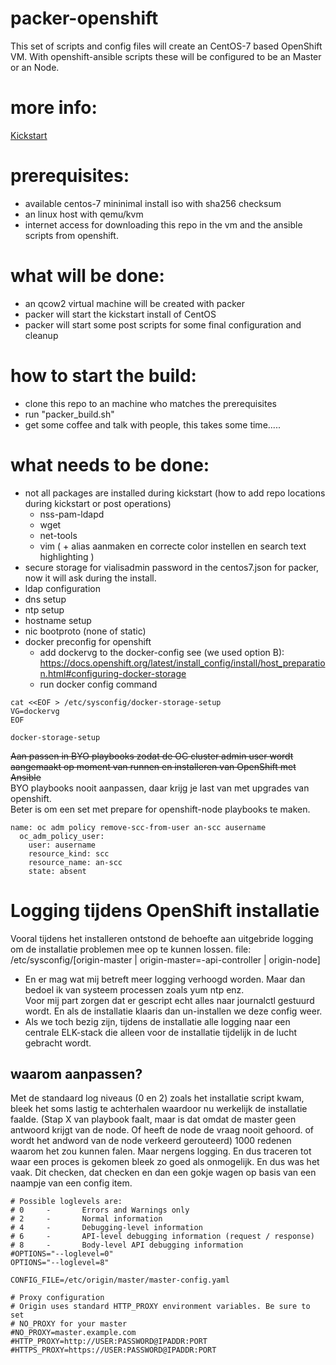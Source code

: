 # packer-openshift

This set of scripts and config files will create an CentOS-7 based OpenShift VM. 
With openshift-ansible scripts these will be configured to be an Master or an Node. 

# more info:
[Kickstart](https://access.redhat.com/documentation/en-us/red_hat_enterprise_linux/6/html/installation_guide/s1-kickstart2-options#s2-kickstart2-options-part-examples)

# prerequisites:
- available centos-7 mininimal install iso with sha256 checksum
- an linux host with qemu/kvm
- internet access for downloading this repo in the vm and the ansible scripts from openshift.

# what will be done:
- an qcow2 virtual machine will be created with packer
- packer will start the kickstart install of CentOS
- packer will start some post scripts for some final configuration and cleanup

# how to start the build:
- clone this repo to an machine who matches the prerequisites
- run "packer_build.sh"
- get some coffee and talk with people, this takes some time.....

# what needs to be done:
- not all packages are installed during kickstart (how to add repo locations during kickstart or post operations)
  - nss-pam-ldapd
  - wget
  - net-tools
  - vim              ( + alias aanmaken en correcte color instellen en search text highlighting )
- secure storage for vialisadmin password in the centos7.json for packer, now it will ask during the install. 
- ldap configuration
- dns setup
- ntp setup 
- hostname setup
- nic bootproto (none of static)
- docker preconfig for openshift
  - add dockervg to the docker-config see (we used option B): https://docs.openshift.org/latest/install_config/install/host_preparation.html#configuring-docker-storage
  - run docker config command

```
cat <<EOF > /etc/sysconfig/docker-storage-setup
VG=dockervg
EOF

docker-storage-setup
```

~~Aan passen in BYO playbooks zodat de OC cluster admin user wordt aangemaakt op moment van runnen en installeren van OpenShift met Ansible~~  
BYO playbooks nooit aanpassen, daar krijg je last van met upgrades van openshift.  
Beter is om een set met prepare for openshift-node playbooks te maken.  
```
name: oc adm policy remove-scc-from-user an-scc ausername
  oc_adm_policy_user:
    user: ausername
    resource_kind: scc
    resource_name: an-scc
    state: absent
```

# Logging tijdens OpenShift installatie

Vooral tijdens het installeren ontstond de behoefte aan uitgebride logging om de installatie problemen mee op te kunnen lossen.
file:  /etc/sysconfig/[origin-master | origin-master=-api-controller | origin-node] 
- En er mag wat mij betreft meer logging verhoogd worden. Maar dan bedoel ik van systeem processen zoals yum ntp enz.  
Voor mij part zorgen dat er gescript echt alles naar journalctl gestuurd wordt.
En als de installatie klaaris dan un-installen we deze config weer. 
- Als we toch bezig zijn, tijdens de installatie alle logging naar een centrale ELK-stack die alleen voor de installatie tijdelijk in de lucht gebracht wordt. 

## waarom aanpassen? 
Met de standaard log niveaus (0 en 2) zoals het installatie script kwam, bleek het soms lastig te achterhalen waardoor nu werkelijk de installatie faalde. 
(Stap X van playbook faalt, maar is dat omdat de master geen antwoord krijgt van de node. Of heeft de node de vraag nooit gehoord. of wordt het andword van de node verkeerd gerouteerd) 1000 redenen waarom het zou kunnen falen. Maar nergens logging. En dus traceren tot waar een proces is gekomen bleek zo goed als onmogelijk. En dus was het vaak. Dit checken, dat checken en dan een gokje wagen op basis van een naampje van een config item. 


```
# Possible loglevels are:
# 0     -       Errors and Warnings only
# 2     -       Normal information
# 4     -       Debugging-level information
# 6     -       API-level debugging information (request / response)
# 8     -       Body-level API debugging information
#OPTIONS="--loglevel=0"
OPTIONS="--loglevel=8"

CONFIG_FILE=/etc/origin/master/master-config.yaml

# Proxy configuration
# Origin uses standard HTTP_PROXY environment variables. Be sure to set
# NO_PROXY for your master
#NO_PROXY=master.example.com
#HTTP_PROXY=http://USER:PASSWORD@IPADDR:PORT
#HTTPS_PROXY=https://USER:PASSWORD@IPADDR:PORT

```

